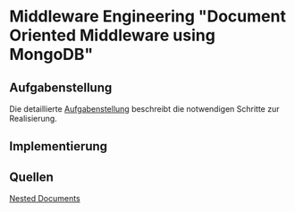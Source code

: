 # Middleware Engineering "Document Oriented Middleware using MongoDB"

## Aufgabenstellung
Die detaillierte [Aufgabenstellung](TASK.md) beschreibt die notwendigen Schritte zur Realisierung.

## Implementierung

## Quellen
[Nested Documents](https://lankydanblog.com/2017/05/29/embedded-documents-with-spring-data-and-mongodb/)